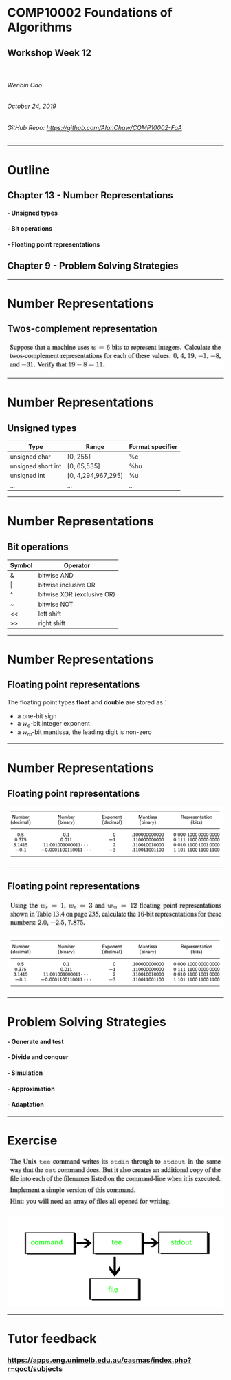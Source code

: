 <!-- $theme: default -->

<!-- page_number: true -->

<!-- $size: A4 -->

<script type="text/javascript" async
  src="https://cdnjs.cloudflare.com/ajax/libs/mathjax/2.7.5/latest.js?config=TeX-MML-AM_CHTML">
</script>


# COMP10002 Foundations of Algorithms

## Workshop Week 12  

<br>

###### Wenbin Cao
###### October 24, 2019
###### GitHub Repo: https://github.com/AlanChaw/COMP10002-FoA


---

# Outline

## Chapter 13 - Number Representations
#### - Unsigned types
#### - Bit operations
#### - Floating point representations
## Chapter 9 - Problem Solving Strategies

---
# Number Representations
## Twos-complement representation

![](./pics/13-1.png)


---

# Number Representations
## Unsigned types
| Type               | Range              | Format specifier |
|--------------------|--------------------|------------------|
| unsigned char      | [0, 255]           | %c               |
| unsigned short int | [0, 65,535]        | %hu              |
| unsigned int       | [0, 4,294,967,295] | %u               |
| ...       | ... | ...               |


---
# Number Representations
## Bit operations

| Symbol | Operator |
|--------|----------------------------|
| & | bitwise AND |
| \| | bitwise inclusive OR |
| ^ | bitwise XOR (exclusive OR) |
| ~ | bitwise NOT |
| << | left shift |
| >> | right shift |

---
# Number Representations
## Floating point representations

The floating point types **float** and **double** are stored as：
- a one-bit sign
- a $w_e$-bit integer exponent
- a $w_m$-bit mantissa, the leading digit is non-zero

---
# Number Representations
## Floating point representations

![](./pics/floats.png)

---

## Floating point representations

![](./pics/13-2.png)

![](./pics/floats.png)

---
# Problem Solving Strategies

#### - Generate and test
#### - Divide and conquer
#### - Simulation
#### - Approximation
#### - Adaptation

---
# Exercise

![](./pics/11-3.png)

![](./pics/tee-command-linux.jpg)

---

# Tutor feedback

### https://apps.eng.unimelb.edu.au/casmas/index.php?r=qoct/subjects